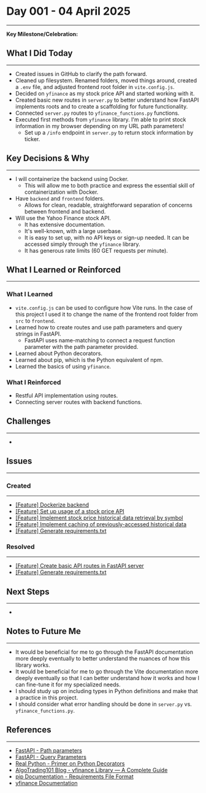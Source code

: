 # Day 001 - 04 April 2025
---
**Key Milestone/Celebration:** 

## What I Did Today
---
- Created issues in GitHub to clarify the path forward.
- Cleaned up filesystem. Renamed folders, moved things around, created a `.env` file, and adjusted frontend root folder in `vite.config.js`.
- Decided on `yfinance` as my stock price API and started working with it.
- Created basic new routes in `server.py` to better understand how FastAPI implements roots and to create a scaffolding for future functionality.
- Connected `server.py` routes to `yfinance_functions.py` functions.
- Executed first methods from `yfinance` library. I'm able to print stock information in my browser depending on my URL path parameters!
  - Set up a `/info` endpoint in `server.py` to return stock information by ticker.

## Key Decisions & Why
---
- I will containerize the backend using Docker.
  - This will allow me to both practice and express the essential skill of containerization with Docker.
- Have `backend` and `frontend` folders.
  - Allows for clean, readable, straightforward separation of concerns between frontend and backend.
- Will use the Yahoo Finance stock API.
  - It has extensive documentation.
  - It's well-known, with a large userbase.
  - It is easy to set up, with no API keys or sign-up needed. It can be accessed simply through the `yfinance` library.
  - It has generous rate limits (60 GET requests per minute).

## What I Learned or Reinforced
---
### What I Learned
- `vite.config.js` can be used to configure how Vite runs. In the case of this project I used it to change the name of the frontend root folder from `src` to `frontend`.
- Learned how to create routes and use path parameters and query strings in FastAPI.
  - FastAPI uses name-matching to connect a request function parameter with the path parameter provided.
- Learned about Python decorators.
- Learned about pip, which is the Python equivalent of npm.
- Learned the basics of using `yfinance`.

### What I Reinforced
- Restful API implementation using routes.
- Connecting server routes with backend functions.

## Challenges
---
- 

## Issues
---
### Created
---
- [[Feature] Dockerize backend](https://github.com/jakubstetz/portfolio-insights/issues/3)
- [[Feature] Set up usage of a stock price API](https://github.com/jakubstetz/portfolio-insights/issues/4)
- [[Feature] Implement stock price historical data retrieval by symbol](https://github.com/jakubstetz/portfolio-insights/issues/5)
- [[Feature] Implement caching of previously-accessed historical data](https://github.com/jakubstetz/portfolio-insights/issues/6)
- [[Feature] Generate requirements.txt](https://github.com/jakubstetz/portfolio-insights/issues/8)

### Resolved
---
- [[Feature] Create basic API routes in FastAPI server](https://github.com/jakubstetz/portfolio-insights/issues/2)
- [[Feature] Generate requirements.txt](https://github.com/jakubstetz/portfolio-insights/issues/8)

## Next Steps
---
- 

## Notes to Future Me
---
- It would be beneficial for me to go through the FastAPI documentation more deeply eventually to better understand the nuances of how this library works.
- It would be beneficial for me to go through the Vite documentation more deeply eventually so that I can better understand how it works and how I can fine-tune it for my specialized needs.
- I should study up on including types in Python definitions and make that a practice in this project.
- I should consider what error handling should be done in `server.py` vs. `yfinance_functions.py`.

## References
---
- [FastAPI - Path parameters ](https://fastapi.tiangolo.com/tutorial/path-params/)
- [FastAPI - Query Parameters](https://fastapi.tiangolo.com/tutorial/query-params/)
- [Real Python - Primer on Python Decorators](https://realpython.com/primer-on-python-decorators/)
- [AlgoTrading101 Blog - yfinance Library — A Complete Guide](https://algotrading101.com/learn/yfinance-guide/)
- [pip Documentation - Requirements File Format](https://pip.pypa.io/en/stable/reference/requirements-file-format/)
- [yfinance Documentation](https://yfinance-python.org/)
